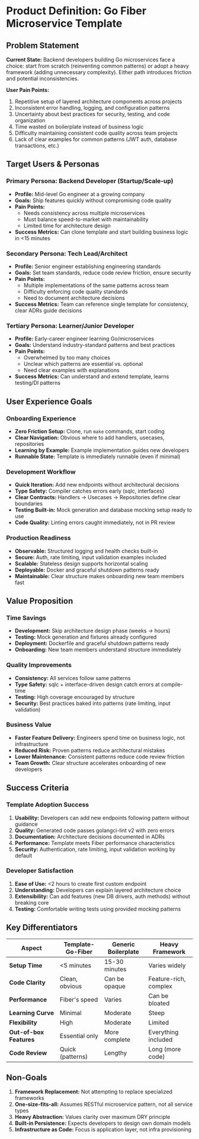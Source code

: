 # Product Definition: Go Fiber Microservice Template

## Problem Statement

**Current State:** Backend developers building Go microservices face a choice: start from scratch (reinventing common patterns) or adopt a heavy framework (adding unnecessary complexity). Either path introduces friction and potential inconsistencies.

**User Pain Points:**
1. Repetitive setup of layered architecture components across projects
2. Inconsistent error handling, logging, and configuration patterns
3. Uncertainty about best practices for security, testing, and code organization
4. Time wasted on boilerplate instead of business logic
5. Difficulty maintaining consistent code quality across team projects
6. Lack of clear examples for common patterns (JWT auth, database transactions, etc.)

## Target Users & Personas

### Primary Persona: Backend Developer (Startup/Scale-up)
- **Profile:** Mid-level Go engineer at a growing company
- **Goals:** Ship features quickly without compromising code quality
- **Pain Points:**
  - Needs consistency across multiple microservices
  - Must balance speed-to-market with maintainability
  - Limited time for architecture design
- **Success Metrics:** Can clone template and start building business logic in <15 minutes

### Secondary Persona: Tech Lead/Architect
- **Profile:** Senior engineer establishing engineering standards
- **Goals:** Set team standards, reduce code review friction, ensure security
- **Pain Points:**
  - Multiple implementations of the same patterns across team
  - Difficulty enforcing code quality standards
  - Need to document architecture decisions
- **Success Metrics:** Team can reference single template for consistency, clear ADRs guide decisions

### Tertiary Persona: Learner/Junior Developer
- **Profile:** Early-career engineer learning Go/microservices
- **Goals:** Understand industry-standard patterns and best practices
- **Pain Points:**
  - Overwhelmed by too many choices
  - Unclear which patterns are essential vs. optional
  - Need clear examples with explanations
- **Success Metrics:** Can understand and extend template, learns testing/DI patterns

## User Experience Goals

### Onboarding Experience
- **Zero Friction Setup:** Clone, run `make` commands, start coding
- **Clear Navigation:** Obvious where to add handlers, usecases, repositories
- **Learning by Example:** Example implementation guides new developers
- **Runnable State:** Template is immediately runnable (even if minimal)

### Development Workflow
- **Quick Iteration:** Add new endpoints without architectural decisions
- **Type Safety:** Compiler catches errors early (sqlc, interfaces)
- **Clear Contracts:** Handlers → Usecases → Repositories define clear boundaries
- **Testing Built-in:** Mock generation and database mocking setup ready to use
- **Code Quality:** Linting errors caught immediately, not in PR review

### Production Readiness
- **Observable:** Structured logging and health checks built-in
- **Secure:** Auth, rate limiting, input validation examples included
- **Scalable:** Stateless design supports horizontal scaling
- **Deployable:** Docker and graceful shutdown patterns ready
- **Maintainable:** Clear structure makes onboarding new team members fast

## Value Proposition

### Time Savings
- **Development:** Skip architecture design phase (weeks → hours)
- **Testing:** Mock generation and fixtures already configured
- **Deployment:** Dockerfile and graceful shutdown patterns ready
- **Onboarding:** New team members understand structure immediately

### Quality Improvements
- **Consistency:** All services follow same patterns
- **Type Safety:** sqlc + interface-driven design catch errors at compile-time
- **Testing:** High coverage encouraged by structure
- **Security:** Best practices baked into patterns (rate limiting, input validation)

### Business Value
- **Faster Feature Delivery:** Engineers spend time on business logic, not infrastructure
- **Reduced Risk:** Proven patterns reduce architectural mistakes
- **Lower Maintenance:** Consistent patterns reduce code review friction
- **Team Growth:** Clear structure accelerates onboarding of new developers

## Success Criteria

### Template Adoption Success
1. **Usability:** Developers can add new endpoints following pattern without guidance
2. **Quality:** Generated code passes golangci-lint v2 with zero errors
3. **Documentation:** Architecture decisions documented in ADRs
4. **Performance:** Template meets Fiber performance characteristics
5. **Security:** Authentication, rate limiting, input validation working by default

### Developer Satisfaction
1. **Ease of Use:** <2 hours to create first custom endpoint
2. **Understanding:** Developers can explain layered architecture choice
3. **Extensibility:** Can add features (new DB drivers, auth methods) without breaking core
4. **Testing:** Comfortable writing tests using provided mocking patterns

## Key Differentiators

| Aspect | Template-Go-Fiber | Generic Boilerplate | Heavy Framework |
|--------|------|----------|----------|
| **Setup Time** | <5 minutes | 15-30 minutes | Varies widely |
| **Code Clarity** | Clean, obvious | Can be opaque | Feature-rich, complex |
| **Performance** | Fiber's speed | Varies | Can be bloated |
| **Learning Curve** | Minimal | Moderate | Steep |
| **Flexibility** | High | Moderate | Limited |
| **Out-of-box Features** | Essential only | More complete | Everything included |
| **Code Review** | Quick (patterns) | Lengthy | Long (more code) |

## Non-Goals

1. **Framework Replacement:** Not attempting to replace specialized frameworks
2. **One-size-fits-all:** Assumes RESTful microservice pattern, not all service types
3. **Heavy Abstraction:** Values clarity over maximum DRY principle
4. **Built-in Persistence:** Expects developers to design own domain models
5. **Infrastructure as Code:** Focus is application layer, not infra provisioning
